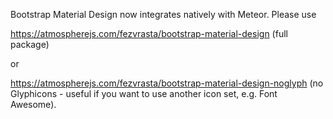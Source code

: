 Bootstrap Material Design now integrates natively with Meteor. Please use

https://atmospherejs.com/fezvrasta/bootstrap-material-design (full package)

or 

https://atmospherejs.com/fezvrasta/bootstrap-material-design-noglyph (no Glyphicons - useful if you want to use another icon set, e.g. Font Awesome).
